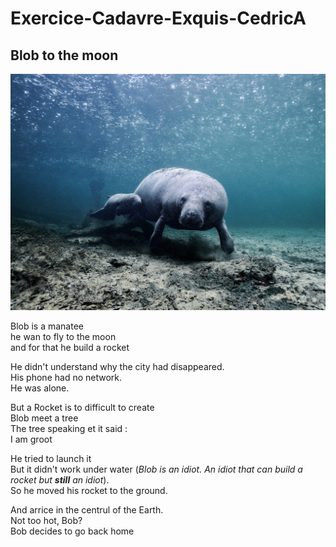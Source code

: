 # Exercice-Cadavre-Exquis-CedricA

## Blob to the moon

![alt text](13-potw-190808.jpg "Blob the Manatee")

Blob is a manatee <br>
he wan to fly to the moon <br>
and for that he build a rocket <br>

He didn't understand why the city had disappeared. <br>
His phone had no network. <br>
He was alone. <br>

But a Rocket is to difficult to create <br>
Blob meet a tree <br>
The tree speaking et it said : <br>
I am groot <br>

He tried to launch it <br>
But it didn't work under water (*Blob is an idiot. An idiot that can build a rocket but ***still*** an idiot*).<br>
So he moved his rocket to the ground.<br>

And arrice in the centrul of the Earth. </br>
Not too hot, Bob? </br>
Bob decides to go back home </br>
